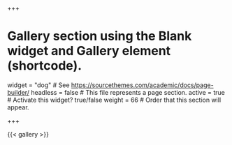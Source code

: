 +++
# Gallery section using the Blank widget and Gallery element (shortcode).
widget = "dog"  # See https://sourcethemes.com/academic/docs/page-builder/
headless = false  # This file represents a page section.
active = true  # Activate this widget? true/false
weight = 66  # Order that this section will appear.


+++


{{< gallery >}}

